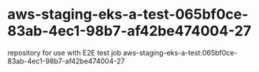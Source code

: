 # aws-staging-eks-a-test-065bf0ce-83ab-4ec1-98b7-af42be474004-27
repository for use with E2E test job aws-staging-eks-a-test:065bf0ce-83ab-4ec1-98b7-af42be474004-27
